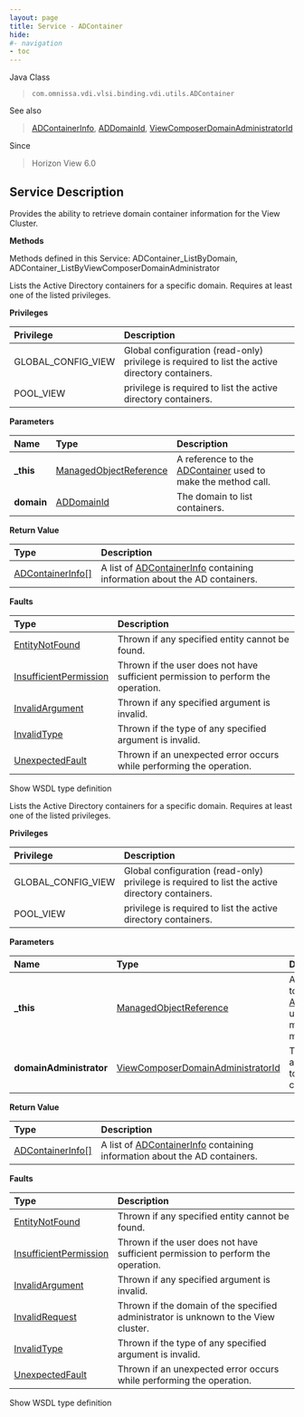 ```yaml
---
layout: page
title: Service - ADContainer
hide:
#- navigation
- toc
---
```








Java Class
> `com.omnissa.vdi.vlsi.binding.vdi.utils.ADContainer`

See also
> [ADContainerInfo](vdi.utils.ADContainer.ADContainerInfo.md), [ADDomainId](vdi.entity.ADDomainId.md), [ViewComposerDomainAdministratorId](vdi.entity.ViewComposerDomainAdministratorId.md)

Since
> Horizon View 6.0





## Service Description

Provides the ability to retrieve domain container information for the View Cluster.

**Methods**

Methods defined in this Service:
ADContainer_ListByDomain, ADContainer_ListByViewComposerDomainAdministrator




Lists the Active Directory containers for a specific domain. Requires at least one of the listed privileges.

**Privileges**

Privilege | Description
:---|:---
GLOBAL_CONFIG_VIEW|  Global configuration (read-only) privilege is required to list the active directory containers.
POOL_VIEW|  privilege is required to list the active directory containers.



**Parameters**

 Name | Type | Description
:---|:---|:---
**_this**| [ManagedObjectReference](vmodl.ManagedObjectReference.md)|  A reference to the [ADContainer](vdi.utils.ADContainer.md) used to make the method call.
**domain**| [ADDomainId](vdi.entity.ADDomainId.md)|  The domain to list containers.




**Return Value**

Type | Description
:---|:---
[ADContainerInfo[]](vdi.utils.ADContainer.ADContainerInfo.md)| A list of [ADContainerInfo](vdi.utils.ADContainer.ADContainerInfo.md) containing information about the AD containers.



**Faults**

Type | Description
:---|:---
[EntityNotFound](vdi.fault.EntityNotFound.md)| Thrown if any specified entity cannot be found.
[InsufficientPermission](vdi.fault.InsufficientPermission.md)| Thrown if the user does not have sufficient permission to perform the operation.
[InvalidArgument](vdi.fault.InvalidArgument.md)| Thrown if any specified argument is invalid.
[InvalidType](vdi.fault.InvalidType.md)| Thrown if the type of any specified argument is invalid.
[UnexpectedFault](vdi.fault.UnexpectedFault.md)| Thrown if an unexpected error occurs while performing the operation.

Show WSDL type definition







Lists the Active Directory containers for a specific domain. Requires at least one of the listed privileges.

**Privileges**

Privilege | Description
:---|:---
GLOBAL_CONFIG_VIEW|  Global configuration (read-only) privilege is required to list the active directory containers.
POOL_VIEW|  privilege is required to list the active directory containers.



**Parameters**

 Name | Type | Description
:---|:---|:---
**_this**| [ManagedObjectReference](vmodl.ManagedObjectReference.md)|  A reference to the [ADContainer](vdi.utils.ADContainer.md) used to make the method call.
**domainAdministrator**| [ViewComposerDomainAdministratorId](vdi.entity.ViewComposerDomainAdministratorId.md)|  The domain administrator to list containers.




**Return Value**

Type | Description
:---|:---
[ADContainerInfo[]](vdi.utils.ADContainer.ADContainerInfo.md)| A list of [ADContainerInfo](vdi.utils.ADContainer.ADContainerInfo.md) containing information about the AD containers.



**Faults**

Type | Description
:---|:---
[EntityNotFound](vdi.fault.EntityNotFound.md)| Thrown if any specified entity cannot be found.
[InsufficientPermission](vdi.fault.InsufficientPermission.md)| Thrown if the user does not have sufficient permission to perform the operation.
[InvalidArgument](vdi.fault.InvalidArgument.md)| Thrown if any specified argument is invalid.
[InvalidRequest](vdi.fault.InvalidRequest.md)| Thrown if the domain of the specified administrator is unknown to the View cluster.
[InvalidType](vdi.fault.InvalidType.md)| Thrown if the type of any specified argument is invalid.
[UnexpectedFault](vdi.fault.UnexpectedFault.md)| Thrown if an unexpected error occurs while performing the operation.

Show WSDL type definition












 
